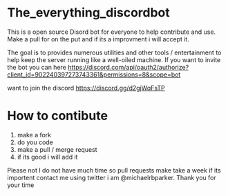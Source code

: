 # The_everything_discordbot

This is a open source Disord bot for everyone to help contribute and use. Make a pull for on the put and if its a improvment i will accept it.

The goal is to provides numerous utilities and other tools / entertainment to help keep the server running like a well-oiled machine. If you want to invite the bot you can here https://discord.com/api/oauth2/authorize?client_id=902240397273743361&permissions=8&scope=bot

want to join the discord https://discord.gg/d2gjWqFsTP

# How to contibute 

1. make a fork
2. do you code
3. make a pull / merge request
4. if its good i will add it

Please not I do not have much time so pull requests make take a week if its importent contact me using twitter i am @michaelrbparker.  Thank you for your time
